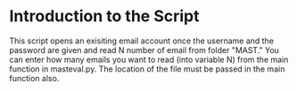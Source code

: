 # Introduction to the Script
This script opens an exisiting email account once the username and the password are given and read N number of email from folder "MAST." You can enter how many emails you want to read (into variable N) from the main function in masteval.py. The location of the file must be passed in the main function also.   

